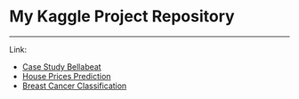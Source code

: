 # My Kaggle Project Repository
***

Link: 
* [Case Study Bellabeat](https://www.kaggle.com/code/brmil07/case-study-bellabeat-python)
* [House Prices Prediction](https://www.kaggle.com/code/brmil07/house-prices-prediction)
* [Breast Cancer Classification](https://www.kaggle.com/code/brmil07/breast-cancer-classification)
